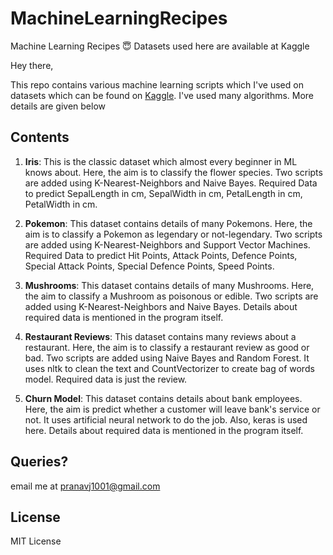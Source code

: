 # MachineLearningRecipes
Machine Learning Recipes 😇 Datasets used here are available at Kaggle

Hey there,

This repo contains various machine learning scripts which I've used on datasets which can be found on [Kaggle](https://www.kaggle.com/datasets). I've used many algorithms. More details are given below

## Contents

1. **Iris**: This is the classic dataset which almost every beginner in ML knows about. Here, the aim is to classify the flower species. Two scripts are added using K-Nearest-Neighbors and Naive Bayes. Required Data to predict SepalLength in cm, SepalWidth in cm, PetalLength in cm, PetalWidth in cm.

2. **Pokemon**: This dataset contains details of many Pokemons. Here, the aim is to classify a Pokemon as legendary or not-legendary. Two scripts are added using K-Nearest-Neighbors and Support Vector Machines. Required Data to predict Hit Points, Attack Points, Defence Points, Special Attack Points, Special Defence Points, Speed Points.

3. **Mushrooms**: This dataset contains details of many Mushrooms. Here, the aim to classify a Mushroom as poisonous or edible. Two scripts are added using K-Nearest-Neighbors and Naive Bayes. Details about required data is mentioned in the program itself.

4. **Restaurant Reviews**: This dataset contains many reviews about a restaurant. Here, the aim is to classify a restaurant review as good or bad. Two scripts are added using Naive Bayes and Random Forest. It uses nltk to clean the text and CountVectorizer to create bag of words model. Required data is just the review.

5. **Churn Model**: This dataset contains details about bank employees. Here, the aim is predict whether a customer will leave bank's service or not. It uses artificial neural network to do the job. Also, keras is used here. Details about required data is mentioned in the program itself.


## Queries?

email me at pranavj1001@gmail.com

## License

MIT License
